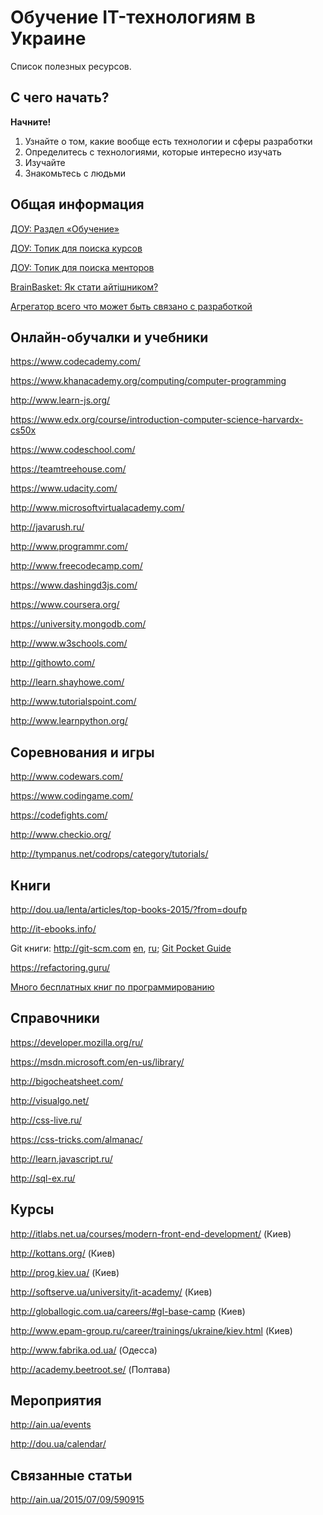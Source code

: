 # Обучение IT-технологиям в Украине

Список полезных ресурсов.

## С чего начать?
__Начните!__

1. Узнайте о том, какие вообще есть технологии и сферы разработки
2. Определитесь с технологиями, которые интересно изучать
3. Изучайте
4. Знакомьтесь с людьми


## Общая информация
[ДОУ: Раздел «Обучение»](http://dou.ua/forums/learning/)

[ДОУ: Топик для поиска курсов](http://dou.ua/forums/topic/10590/)

[ДОУ: Топик для поиска менторов](http://dou.ua/forums/topic/10445/)

[BrainBasket: Як стати айтішником?](http://www.open-it.org.ua/how-to-join-it/)

[Агрегатор всего что может быть связано с разработкой](http://wwwhere.io/)


## Онлайн-обучалки и учебники

https://www.codecademy.com/

https://www.khanacademy.org/computing/computer-programming

http://www.learn-js.org/

https://www.edx.org/course/introduction-computer-science-harvardx-cs50x

https://www.codeschool.com/

https://teamtreehouse.com/

https://www.udacity.com/

http://www.microsoftvirtualacademy.com/

http://javarush.ru/

http://www.programmr.com/

http://www.freecodecamp.com/

https://www.dashingd3js.com/

https://www.coursera.org/

https://university.mongodb.com/

http://www.w3schools.com/

http://githowto.com/

http://learn.shayhowe.com/

http://www.tutorialspoint.com/

http://www.learnpython.org/

## Соревнования и игры
http://www.codewars.com/

https://www.codingame.com/

https://codefights.com/

http://www.checkio.org/

http://tympanus.net/codrops/category/tutorials/

## Книги
http://dou.ua/lenta/articles/top-books-2015/?from=doufp

http://it-ebooks.info/

Git книги: http://git-scm.com [en](http://git-scm.com/book/en/v2), [ru](http://git-scm.com/book/ru/v1); [Git Pocket Guide](http://chimera.labs.oreilly.com/books/1230000000561/index.html)

https://refactoring.guru/

[Много бесплатных книг по программированию](http://habrahabr.ru/post/191312/)

## Справочники
https://developer.mozilla.org/ru/

https://msdn.microsoft.com/en-us/library/

http://bigocheatsheet.com/

http://visualgo.net/

http://css-live.ru/

https://css-tricks.com/almanac/

http://learn.javascript.ru/

http://sql-ex.ru/

## Курсы
http://itlabs.net.ua/courses/modern-front-end-development/ (Киев)

http://kottans.org/ (Киев)

http://prog.kiev.ua/ (Киев)

http://softserve.ua/university/it-academy/ (Киев)

http://globallogic.com.ua/careers/#gl-base-camp (Киев)

http://www.epam-group.ru/career/trainings/ukraine/kiev.html (Киев)

http://www.fabrika.od.ua/ (Одесса)

http://academy.beetroot.se/ (Полтава)

## Мероприятия
http://ain.ua/events

http://dou.ua/calendar/

## Связанные статьи
http://ain.ua/2015/07/09/590915
